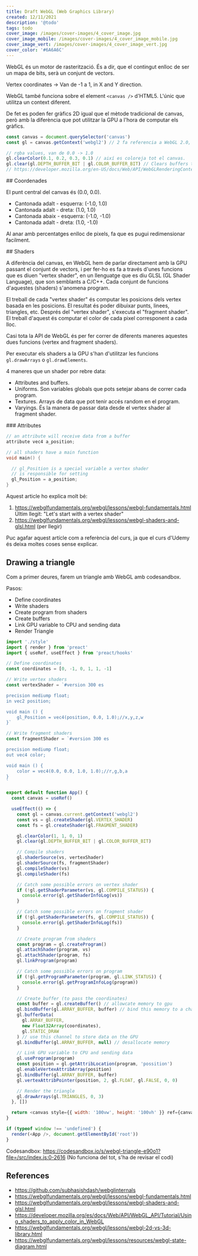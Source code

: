 ```yaml
---
title: Draft WebGL (Web Graphics Library)
created: 12/11/2021
description: '@todo'
tags: todo
cover_image: /images/cover-images/4_cover_image.jpg
cover_image_mobile: /images/cover-images/4_cover_image_mobile.jpg
cover_image_vert: /images/cover-images/4_cover_image_vert.jpg
cover_color: '#6A6A6C'
---
```


WebGL és un motor de rasterització. És a dir, que el contingut enlloc de ser un mapa de bits, serà un conjunt de vectors.

Vertex coordinates -> Van de -1 a 1, in X and Y direction.

WebGL també funciona sobre el element `<canvas />` d'HTML5. L'únic que utilitza un context diferent.

De fet es poden fer gràfics 2D igual que el mètode tradicional de canvas, però amb la diferència que pot utilitzar la GPU a l'hora de computar els gràfics.

```js
const canvas = document.querySelector('canvas')
const gl = canvas.getContext('webgl2') // 2 fa referencia a WebGL 2.0, no que sigui 2D, es poden fer coses en 2D i 3D.

// rgba values, van de 0.0 -> 1.0
gl.clearColor(0.1, 0.2, 0.3, 0.1) // així es coloreja tot el canvas.
gl.clear(gl.DEPTH_BUFFER_BIT | gl.COLOR_BUFFER_BIT) // Clears buffers to preset values. Aquestes constants depenen de la teva GPU.
// https://developer.mozilla.org/en-US/docs/Web/API/WebGLRenderingContext/clear
```

## Coordenades

El punt central del canvas és (0.0, 0.0).

- Cantonada adalt - esquerra: (-1.0, 1.0)
- Cantonada adalt - dreta: (1.0, 1.0)
- Cantonada abaix - esquerra: (-1.0, -1.0)
- Cantonada adalt - dreta: (1.0, -1.0)

Al anar amb percentatges enlloc de pixels, fa que es pugui redimensionar facilment.

## Shaders

A diferència del canvas, en WebGL hem de parlar directament amb la GPU passant el conjunt de vectors, i per fer-ho es fa a través d'unes funcions que es diuen "vertex shader", en un llenguatge que es diu GLSL (GL Shader Language), que son semblants a C/C++. Cada conjunt de funcions d'aquestes (shaders) s'anomena program.

El treball de cada "vertex shader" és computar les posicions dels vertex basada en les posicions. El resultat és poder dibuixar punts, linees, triangles, etc. Després del "vertex shader", s'executa el "fragment shader". El treball d'aquest és computar el color de cada pixel corresponent a cada lloc.

Casi tota la API de WebGL és per fer correr de diferents maneres aquestes dues funcions (vertex and fragment shaders).

Per executar els shaders a la GPU s'han d'utilitzar les funcions `gl.drawArrays` o `gl.drawElements`.

4 maneres que un shader por rebre data:

- Attributes and buffers.
- Uniforms. Son variables globals que pots setejar abans de correr cada program.
- Textures. Arrays de data que pot tenir accés random en el program.
- Varyings. És la manera de passar data desde el vertex shader al fragment shader.

### Attributes

```cpp
// an attribute will receive data from a buffer
attribute vec4 a_position;

// all shaders have a main function
void main() {

  // gl_Position is a special variable a vertex shader
  // is responsible for setting
  gl_Position = a_position;
}
```

Aquest article ho explica molt bé:

1. https://webglfundamentals.org/webgl/lessons/webgl-fundamentals.html Últim llegit: "Let's start with a vertex shader"
2. https://webglfundamentals.org/webgl/lessons/webgl-shaders-and-glsl.html (per llegir)

Puc agafar aquest artícle com a referència del curs, ja que el curs d'Udemy és deixa moltes coses sense explicar.

## Drawing a triangle

Com a primer deures, farem un triangle amb WebGL amb codesandbox.

Pasos:

- Define coordinates
- Write shaders
- Create program from shaders
- Create buffers
- Link GPU variable to CPU and sending data
- Render Triangle

```js
import './style'
import { render } from 'preact'
import { useRef, useEffect } from 'preact/hooks'

// Define coordinates
const coordinates = [0, -1, 0, 1, 1, -1]

// Write vertex shaders
const vertexShader = `#version 300 es

precision mediump float;
in vec2 position;

void main () {
    gl_Position = vec4(position, 0.0, 1.0);//x,y,z,w
}`

// Write fragment shaders
const fragmentShader = `#version 300 es

precision mediump float;
out vec4 color;

void main () {
    color = vec4(0.0, 0.0, 1.0, 1.0);//r,g,b,a
}
`

export default function App() {
  const canvas = useRef()

  useEffect(() => {
    const gl = canvas.current.getContext('webgl2')
    const vs = gl.createShader(gl.VERTEX_SHADER)
    const fs = gl.createShader(gl.FRAGMENT_SHADER)

    gl.clearColor(1, 1, 0, 1)
    gl.clear(gl.DEPTH_BUFFER_BIT | gl.COLOR_BUFFER_BIT)

    // Compile shaders
    gl.shaderSource(vs, vertexShader)
    gl.shaderSource(fs, fragmentShader)
    gl.compileShader(vs)
    gl.compileShader(fs)

    // Catch some possible errors on vertex shader
    if (!gl.getShaderParameter(vs, gl.COMPILE_STATUS)) {
      console.error(gl.getShaderInfoLog(vs))
    }

    // Catch some possible errors on fragment shader
    if (!gl.getShaderParameter(fs, gl.COMPILE_STATUS)) {
      console.error(gl.getShaderInfoLog(fs))
    }

    // Create program from shaders
    const program = gl.createProgram()
    gl.attachShader(program, vs)
    gl.attachShader(program, fs)
    gl.linkProgram(program)

    // Catch some possible errors on program
    if (!gl.getProgramParameter(program, gl.LINK_STATUS)) {
      console.error(gl.getProgramInfoLog(program))
    }

    // Create buffer (to pass the coordinates)
    const buffer = gl.createBuffer() // allowcate memory to gpu
    gl.bindBuffer(gl.ARRAY_BUFFER, buffer) // bind this memory to a channel
    gl.bufferData(
      gl.ARRAY_BUFFER,
      new Float32Array(coordinates),
      gl.STATIC_DRAW
    ) // use this channel to store data on the GPU
    gl.bindBuffer(gl.ARRAY_BUFFER, null) // desallocate memory

    // Link GPU variable to CPU and sending data
    gl.useProgram(program)
    const position = gl.getAttribLocation(program, 'possition')
    gl.enableVertexAttribArray(position)
    gl.bindBuffer(gl.ARRAY_BUFFER, buffer)
    gl.vertexAttribPointer(position, 2, gl.FLOAT, gl.FALSE, 0, 0)

    // Render the triangle
    gl.drawArrays(gl.TRIANGLES, 0, 3)
  }, [])

  return <canvas style={{ width: '100vw', height: '100vh' }} ref={canvas} />
}

if (typeof window !== 'undefined') {
  render(<App />, document.getElementById('root'))
}
```

Codesandbox: https://codesandbox.io/s/webgl-triangle-e90o1?file=/src/index.js:0-2616
(No funciona del tot, s'ha de revisar el codi)

## References

- https://github.com/subhasishdash/webglinternals
- https://webglfundamentals.org/webgl/lessons/webgl-fundamentals.html
- https://webglfundamentals.org/webgl/lessons/webgl-shaders-and-glsl.html
- https://developer.mozilla.org/es/docs/Web/API/WebGL_API/Tutorial/Using_shaders_to_apply_color_in_WebGL
- https://webglfundamentals.org/webgl/lessons/webgl-2d-vs-3d-library.html
- https://webglfundamentals.org/webgl/lessons/resources/webgl-state-diagram.html
